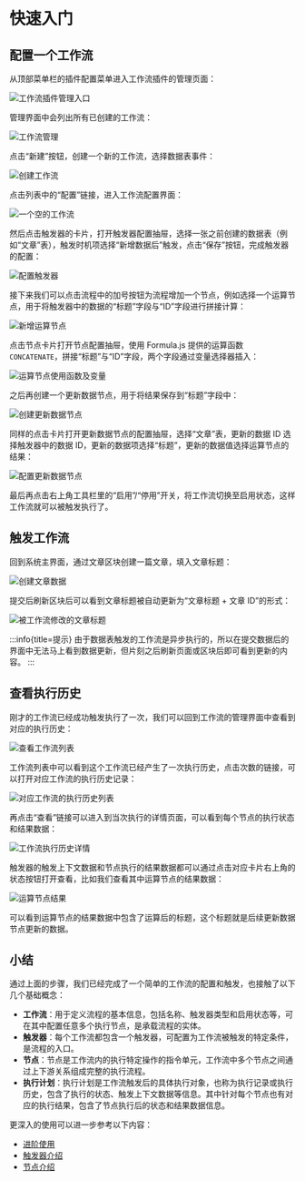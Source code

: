 # 快速入门

## 配置一个工作流

从顶部菜单栏的插件配置菜单进入工作流插件的管理页面：

![工作流插件管理入口](https://static-docs.nocobase.com/872169fb0cf277715178d1a6804e12cd.png)

管理界面中会列出所有已创建的工作流：

![工作流管理](https://static-docs.nocobase.com/6d31e5c6c94a51513e6569dbc410c01f.png)

点击“新建”按钮，创建一个新的工作流，选择数据表事件：

![创建工作流](https://static-docs.nocobase.com/57f23ce3c91d153ea235f95268a63d98.png)

点击列表中的“配置”链接，进入工作流配置界面：

![一个空的工作流](https://static-docs.nocobase.com/d6a3bc6b3fd03cba5bb10f142c38e2bf.png)

然后点击触发器的卡片，打开触发器配置抽屉，选择一张之前创建的数据表（例如“文章”表），触发时机项选择“新增数据后”触发，点击“保存”按钮，完成触发器的配置：

![配置触发器](https://static-docs.nocobase.com/f96015efe87759d6836d2a1c58d92884.png)

接下来我们可以点击流程中的加号按钮为流程增加一个节点，例如选择一个运算节点，用于将触发器中的数据的“标题”字段与“ID”字段进行拼接计算：

![新增运算节点](https://static-docs.nocobase.com/60eeee25e6847a91fad50784c8c508ad.png)

点击节点卡片打开节点配置抽屉，使用 Formula.js 提供的运算函数 `CONCATENATE`，拼接“标题”与“ID”字段，两个字段通过变量选择器插入：

![运算节点使用函数及变量](https://static-docs.nocobase.com/837e4851a4c70a1932542caadef3431b.png)

之后再创建一个更新数据节点，用于将结果保存到“标题”字段中：

![创建更新数据节点](https://static-docs.nocobase.com/494f72dff72b4410240b04c59cbbd322.png)

同样的点击卡片打开更新数据节点的配置抽屉，选择“文章”表，更新的数据 ID 选择触发器中的数据 ID，更新的数据项选择“标题”，更新的数据值选择运算节点的结果：

![配置更新数据节点](https://static-docs.nocobase.com/2e147c93643e7ebc709b9b7ab4f3af8c.png)

最后再点击右上角工具栏里的“启用”/“停用”开关，将工作流切换至启用状态，这样工作流就可以被触发执行了。

## 触发工作流

回到系统主界面，通过文章区块创建一篇文章，填入文章标题：

![创建文章数据](https://static-docs.nocobase.com/d21a1a5833d5f54f52678ea18e9922f2.png)

提交后刷新区块后可以看到文章标题被自动更新为“文章标题 + 文章 ID”的形式：

![被工作流修改的文章标题](https://static-docs.nocobase.com/3a700445896965c46c70ac51a07bbdb9.png)

:::info{title=提示}
由于数据表触发的工作流是异步执行的，所以在提交数据后的界面中无法马上看到数据更新，但片刻之后刷新页面或区块后即可看到更新的内容。
:::

## 查看执行历史

刚才的工作流已经成功触发执行了一次，我们可以回到工作流的管理界面中查看到对应的执行历史：

![查看工作流列表](https://static-docs.nocobase.com/92952de7fe6472db7d247a915e36100a.png)

工作流列表中可以看到这个工作流已经产生了一次执行历史，点击次数的链接，可以打开对应工作流的执行历史记录：

![对应工作流的执行历史列表](https://static-docs.nocobase.com/00537af15c6ae43d745106178242bc09.png)

再点击“查看”链接可以进入到当次执行的详情页面，可以看到每个节点的执行状态和结果数据：

![工作流执行历史详情](https://static-docs.nocobase.com/93ec7ce25391d71cf7a109c9d03d5a48.png)

触发器的触发上下文数据和节点执行的结果数据都可以通过点击对应卡片右上角的状态按钮打开查看，比如我们查看其中运算节点的结果数据：

![运算节点结果](https://static-docs.nocobase.com/10c22b923d3de0a0d58fa9283780f592.png)

可以看到运算节点的结果数据中包含了运算后的标题，这个标题就是后续更新数据节点更新的数据。

## 小结

通过上面的步骤，我们已经完成了一个简单的工作流的配置和触发，也接触了以下几个基础概念：

- **工作流**：用于定义流程的基本信息，包括名称、触发器类型和启用状态等，可在其中配置任意多个执行节点，是承载流程的实体。
- **触发器**：每个工作流都包含一个触发器，可配置为工作流被触发的特定条件，是流程的入口。
- **节点**：节点是工作流内的执行特定操作的指令单元，工作流中多个节点之间通过上下游关系组成完整的执行流程。
- **执行计划**：执行计划是工作流触发后的具体执行对象，也称为执行记录或执行历史，包含了执行的状态、触发上下文数据等信息。其中针对每个节点也有对应的执行结果，包含了节点执行后的状态和结果数据信息。

更深入的使用可以进一步参考以下内容：

- [进阶使用](../advanced/index.md)
- [触发器介绍](../triggers/index/index.md)
- [节点介绍](../nodes/index/index.md)
